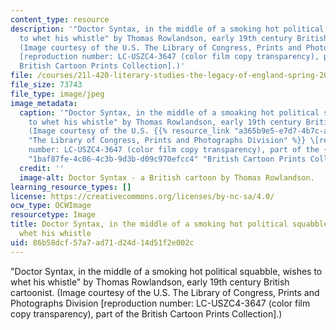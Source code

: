 ```yaml
---
content_type: resource
description: '"Doctor Syntax, in the middle of a smoking hot political squabble, wishes
  to whet his whistle" by Thomas Rowlandson, early 19th century British cartoonist.
  (Image courtesy of the U.S. The Library of Congress, Prints and Photographs Division
  [reproduction number: LC-USZC4-3647 (color film copy transparency), part of the
  British Cartoon Prints Collection].)'
file: /courses/21l-420-literary-studies-the-legacy-of-england-spring-2006/86b58dcf57a7ad71d24d14d51f2e002c_21l-420s06.jpg
file_size: 73743
file_type: image/jpeg
image_metadata:
  caption: '"Doctor Syntax, in the middle of a smoaking hot political squabble, wishes
    to whet his whistle" by Thomas Rowlandson, early 19th century British cartoonist.
    (Image courtesy of the U.S. {{% resource_link "a365b9e5-e7d7-4b7c-a20d-33a72738c26e"
    "The Library of Congress, Prints and Photographs Division" %}} \[reproduction
    number: LC-USZC4-3647 (color film copy transparency), part of the {{% resource_link
    "1baf87fe-4c06-4c3b-9d3b-d09c970efcc4" "British Cartoon Prints Collection" %}}\].)'
  credit: ''
  image-alt: Doctor Syntax - a British cartoon by Thomas Rowlandson.
learning_resource_types: []
license: https://creativecommons.org/licenses/by-nc-sa/4.0/
ocw_type: OCWImage
resourcetype: Image
title: Doctor Syntax, in the middle of a smoking hot political squabble, wishes to
  whet his whistle
uid: 86b58dcf-57a7-ad71-d24d-14d51f2e002c
---
```

"Doctor Syntax, in the middle of a smoking hot political squabble, wishes to whet his whistle" by Thomas Rowlandson, early 19th century British cartoonist. (Image courtesy of the U.S. The Library of Congress, Prints and Photographs Division [reproduction number: LC-USZC4-3647 (color film copy transparency), part of the British Cartoon Prints Collection].)